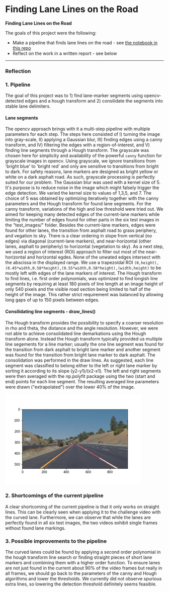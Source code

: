 # **Finding Lane Lines on the Road** 

**Finding Lane Lines on the Road**

The goals of this project were the following:
* Make a pipeline that finds lane lines on the road - see [the notebook in this repo](P1.ipynb)
* Reflect on the work in a written report - see below
---

### Reflection

### 1. Pipeline
The goal of this project was to 1) find lane-marker segments using opencv-detected edges and a hough transform and 2) consilidate the segments into stable lane delimiters. 
#### Lane segments
The opencv approach brings with it a multi-step pipeline with multiple parameters for each step. The steps here consisted of I) turning the image into gray-scale, II) applying a Gaussian blur, III) finding edges using a canny transform, and IV) filtering the edges with a region-of-interest, and V) finding line segments through a Hough transform.
The grayscale was chosen here for simplicity and availability of the powerful `canny` function for grayscale images in opencv. Using grayscale, we ignore transitions from 'bright blue' to 'bright red' and only are sensitive to transitions from bright to dark. For safety reasons, lane markers are designed as bright yellow or white on a dark asphalt road. As such, grayscale processing is perfectly suited for our problem.
The Gaussian blur was used with a kernel size of 5. It's purpose is to reduce noise in the image which might falsely trigger the edge detection. We varied the kernel size to values of 1,3,5, and 7. The choice of 5 was obtained by optimizing iteratively together with the canny parameters and the Hough transform for found lane segments.
For the canny transform, variations of the high and low threshold were tried out. We aimed for keeping many detected edges of the current-lane markers while limiting the number of edges found for other parts in the six test images in the "test_images/" folder. Besides the current-lane markers, edges were found for other lanes, the transition from asphalt road to grass periphery, and vegation to sky. There is a clear ordering in slope from vertical (no edges) via diagonal (current-lane markers), and near-horizontal (other lanes, asphalt to peripheriy) to horizontal (vegetation to sky).
As a next step, we used a region of interest (ROI) approach to filter out most of the near-horizontal and horizontal egdes. None of the unwated edges intersect with the abscissa in the displayed range. We use a trapezoidal ROI `(0,height),(0.45*width,0.58*height),(0.55*width,0.58*height),(width,height)` to be mostly left with edges of the lane markers of interest.
The Hough transform to find lines, i.e. first order polynomials, was optimized to find longish line segments by requiring at least 180 pixels of line length at an image height of only 540 pixels and the visible road section being limited to half of the height of the image. This rather strict requirement was balanced by allowing long gaps of up to 150 pixels between edges. 

#### Consilidating line segments - draw_lines()
The Hough transform provides the possibility to specify a coarser resolution in rho and theta, the distance and the angle resolution. However, we were not able to achieve consolidated line demarkations using the Hough transform alone. Instead the Hough transform typically provided us multiple line segements for a line marker; usually the one line segment was found for the transition from dark asphalt to bright lane marker and another segment was found for the transition from bright lane marker to dark asphalt. The consolidation was performed in the draw lines. As suggested, each line segment was classified to belong either to the left or right lane marker by sorting it according to its slope (y2-y1)/(x2-x1). The left and right segments were then averaged with the np.polyfit package using the two (start and end) points for each line segment. The resulting averaged line parameters were drawn ("extrapolated") over the lower 40% of the image.

![alt text](test_images_output/solidYellowCurve2.jpg)


### 2. Shortcomings of the current pipeline
A clear shortcoming of the current pipeline is that it only works on straight lines. This can be clearly seen when applying it to the challenge video with the curved lane. 
Furthermore, we can observe that while the lanes are perfectly found in all six test images, the two videos exhibit single frames without found lane markings. 

### 3. Possible improvements to the pipeline
The curved lanes could be found by applying a second order polynomial in the hough transform line search or finding straight pieces of short lane markers and combining them with a higher order function.
To ensure lanes are not just found in the current about 90% of the video frames but really in all frames, we should go back to the parameters of the canny and Hough algorithms and lower the thresholds. We currently did not observe spurious extra lines, so lowering the detection threshold definitely seems feasible.
